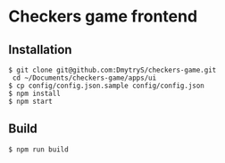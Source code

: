 # Checkers game frontend

## Installation

    $ git clone git@github.com:DmytryS/checkers-game.git
     cd ~/Documents/checkers-game/apps/ui
    $ cp config/config.json.sample config/config.json
    $ npm install
    $ npm start

## Build

    $ npm run build